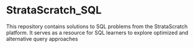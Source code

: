 # StrataScratch_SQL
This repository contains solutions to SQL problems from the StrataScratch platform. It serves as a resource for SQL learners to explore optimized and alternative query approaches
